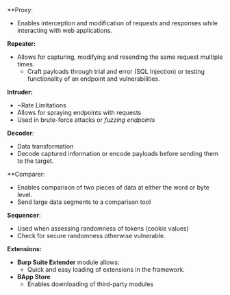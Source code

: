 
**Proxy:
- Enables interception and modification of requests and responses while interacting with web applications.

**Repeater:**
- Allows for capturing, modifying and resending the same request multiple times.
	- Craft payloads through trial and error (SQL Injection) or testing functionality of an endpoint and vulnerabilities.

**Intruder:**
- ~Rate Limitations
- Allows for spraying endpoints with requests
- Used in brute-force attacks or *fuzzing endpoints*

**Decoder**:
- Data transformation
- Decode captured information or encode payloads before sending them to the target.

**Comparer:
- Enables comparison of two pieces of data at either the word or byte level.
- Send large data segments to a comparison tool

**Sequencer**:
- Used when assessing randomness of tokens (cookie values)
- Check for secure randomness otherwise vulnerable.


**Extensions:**
- **Burp Suite Extender** module allows:
	- Quick and easy loading of extensions in the framework.
- **BApp Store**
	- Enables downloading of third-party modules